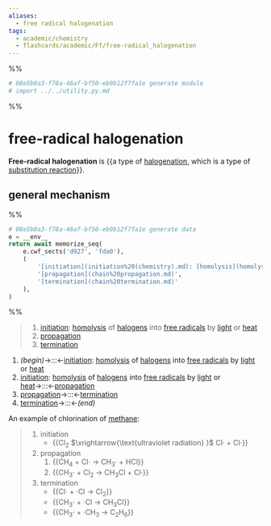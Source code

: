 ```yaml
---
aliases:
  - free radical halogenation
tags:
  - academic/chemistry
  - flashcards/academic/Ff/free-radical_halogenation
---
```


%%
```Python
# 08e5b0a3-f78a-46af-bf50-eb9b12f7fa1e generate module
# import ../../utility.py.md
```
%%

# free-radical halogenation

__Free-radical halogenation__ is {{a type of [halogenation](halogentaion.md), which is a type of [substitution reaction](substitution%20reaction.md)}}. <!--SR:!2023-07-17,75,279-->

## general mechanism

%%
```Python
# 08e5b0a3-f78a-46af-bf50-eb9b12f7fa1e generate data
e = __env__
return await memorize_seq(
	e.cwf_sects('d927', 'fda0'),
	(
		'[initiation](initiation%20(chemistry).md): [homolysis](homolysis%20(chemistry).md) of [halogens](halogen.md) into [free radicals](free%20radical.md) by [light](light.md) or [heat](heat.md)',
		'[propagation](chain%20propagation.md)',
		'[termination](chain%20termination.md)'
	),
)
```
%%

<!--08e5b0a3-f78a-46af-bf50-eb9b12f7fa1e generate section="d927"--><!-- The following content is generated at 2023-03-25T13:43:14.281115+08:00. Any edits will be overridden! -->

> 1. [initiation](initiation%20(chemistry).md): [homolysis](homolysis%20(chemistry).md) of [halogens](halogen.md) into [free radicals](free%20radical.md) by [light](light.md) or [heat](heat.md)
> 2. [propagation](chain%20propagation.md)
> 3. [termination](chain%20termination.md)

<!--/08e5b0a3-f78a-46af-bf50-eb9b12f7fa1e-->

<!--08e5b0a3-f78a-46af-bf50-eb9b12f7fa1e generate section="fda0"--><!-- The following content is generated at 2023-03-25T13:43:14.295187+08:00. Any edits will be overridden! -->

1. _(begin)_→:::←[initiation](initiation%20(chemistry).md): [homolysis](homolysis%20(chemistry).md) of [halogens](halogen.md) into [free radicals](free%20radical.md) by [light](light.md) or [heat](heat.md) <!--SR:!2024-01-15,218,317!2023-07-10,78,319-->
2. [initiation](initiation%20(chemistry).md): [homolysis](homolysis%20(chemistry).md) of [halogens](halogen.md) into [free radicals](free%20radical.md) by [light](light.md) or [heat](heat.md)→:::←[propagation](chain%20propagation.md) <!--SR:!2023-07-08,76,319!2023-09-13,106,259-->
3. [propagation](chain%20propagation.md)→:::←[termination](chain%20termination.md) <!--SR:!2023-06-19,61,317!2023-07-07,75,319-->
4. [termination](chain%20termination.md)→:::←_(end)_ <!--SR:!2023-07-07,75,319!2023-07-09,77,319-->

<!--/08e5b0a3-f78a-46af-bf50-eb9b12f7fa1e-->

An example of chlorination of [methane](methane.md):

> 1. initiation
>     - {{Cl<sub>2</sub> $\xrightarrow{\text{ultraviolet radiation} }$ Cl· + Cl·}}
> 2. propagation
>     1. {{CH<sub>4</sub> + Cl· → CH<sub>3</sub>· + HCl}}
>     2. {{CH<sub>3</sub>· + Cl<sub>2</sub> → CH<sub>3</sub>Cl + Cl·}}
> 3. termination
>     - {{Cl· + ·Cl → Cl<sub>2</sub>}}
>     - {{CH<sub>3</sub>· + ·Cl → CH<sub>3</sub>Cl}}
>     - {{CH<sub>3</sub>· + ·CH<sub>3</sub> → C<sub>2</sub>H<sub>6</sub>}} <!--SR:!2026-01-29,994,292!2024-12-18,602,252!2023-10-17,347,252!2023-11-14,390,290!2025-05-30,789,272!2025-05-25,785,272-->
